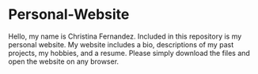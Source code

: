 # Personal-Website

Hello, my name is Christina Fernandez. Included in this repository is my personal website. My website includes a bio, descriptions of my past projects, my hobbies, and a resume. Please simply download the files and open the website on any browser.
